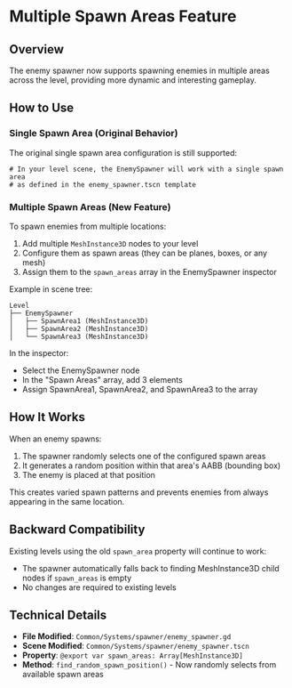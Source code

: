 # Multiple Spawn Areas Feature

## Overview

The enemy spawner now supports spawning enemies in multiple areas across the level, providing more dynamic and interesting gameplay.

## How to Use

### Single Spawn Area (Original Behavior)

The original single spawn area configuration is still supported:

```gdscript
# In your level scene, the EnemySpawner will work with a single spawn area
# as defined in the enemy_spawner.tscn template
```

### Multiple Spawn Areas (New Feature)

To spawn enemies from multiple locations:

1. Add multiple `MeshInstance3D` nodes to your level
2. Configure them as spawn areas (they can be planes, boxes, or any mesh)
3. Assign them to the `spawn_areas` array in the EnemySpawner inspector

Example in scene tree:
```
Level
├── EnemySpawner
│   ├── SpawnArea1 (MeshInstance3D)
│   ├── SpawnArea2 (MeshInstance3D)
│   └── SpawnArea3 (MeshInstance3D)
```

In the inspector:
- Select the EnemySpawner node
- In the "Spawn Areas" array, add 3 elements
- Assign SpawnArea1, SpawnArea2, and SpawnArea3 to the array

## How It Works

When an enemy spawns:
1. The spawner randomly selects one of the configured spawn areas
2. It generates a random position within that area's AABB (bounding box)
3. The enemy is placed at that position

This creates varied spawn patterns and prevents enemies from always appearing in the same location.

## Backward Compatibility

Existing levels using the old `spawn_area` property will continue to work:
- The spawner automatically falls back to finding MeshInstance3D child nodes if `spawn_areas` is empty
- No changes are required to existing levels

## Technical Details

- **File Modified**: `Common/Systems/spawner/enemy_spawner.gd`
- **Scene Modified**: `Common/Systems/spawner/enemy_spawner.tscn`
- **Property**: `@export var spawn_areas: Array[MeshInstance3D]`
- **Method**: `find_random_spawn_position()` - Now randomly selects from available spawn areas
